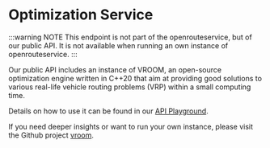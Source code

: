 # Optimization Service

:::warning NOTE
This endpoint is not part of the openrouteservice, but of our public API. It is not available when running an own instance of openrouteservice.
:::

Our public API includes an instance of VROOM, an open-source optimization engine written in C++20 that aim at providing 
good solutions to various real-life vehicle routing problems (VRP) within a small computing time.

Details on how to use it can be found in our [API Playground](https://openrouteservice.org/dev/#/api-docs/optimization).

If you need deeper insights or want to run your own instance, please visit the Github project [vroom](https://github.com/VROOM-Project/vroom).